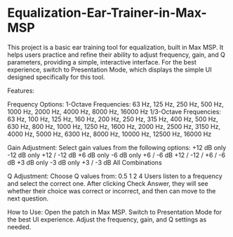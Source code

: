 # Equalization-Ear-Trainer-in-Max-MSP
This project is a basic ear training tool for equalization, built in Max MSP. It helps users practice and refine their ability to adjust frequency, gain, and Q parameters, providing a simple, interactive interface. For the best experience, switch to Presentation Mode, which displays the simple UI designed specifically for this tool.

Features:

Frequency Options:
1-Octave Frequencies: 63 Hz, 125 Hz, 250 Hz, 500 Hz, 1000 Hz, 2000 Hz, 4000 Hz, 8000 Hz, 16000 Hz
1/3-Octave Frequencies: 63 Hz, 100 Hz, 125 Hz, 160 Hz, 200 Hz, 250 Hz, 315 Hz, 400 Hz, 500 Hz, 630 Hz, 800 Hz, 1000 Hz, 1250 Hz, 1600 Hz, 2000 Hz, 2500 Hz, 3150 Hz, 4000 Hz, 5000 Hz, 6300 Hz, 8000 Hz, 10000 Hz, 12500 Hz, 16000 Hz

Gain Adjustment: Select gain values from the following options:
+12 dB only
-12 dB only
+12 / -12 dB
+6 dB only
-6 dB only
+6 / -6 dB
+12 / -12 / +6 / -6 dB
+3 dB only
-3 dB only
+3 / -3 dB
All Combinations

Q Adjustment: Choose Q values from:
0.5
1
2
4
Users listen to a frequency and select the correct one. After clicking Check Answer, they will see whether their choice was correct or incorrect, and then can move to the next question.

How to Use:
Open the patch in Max MSP.
Switch to Presentation Mode for the best UI experience.
Adjust the frequency, gain, and Q settings as needed.
